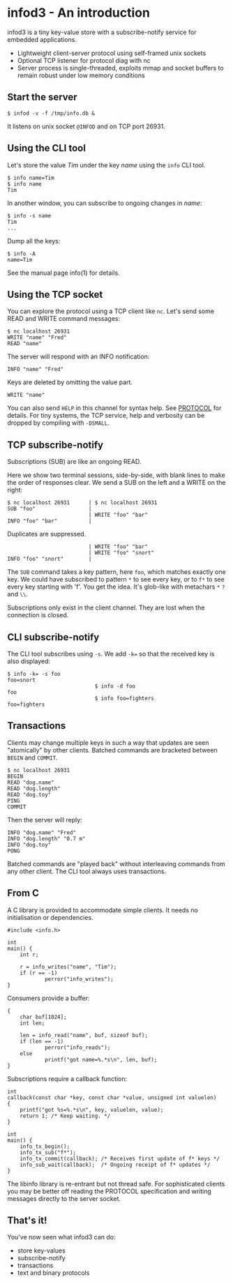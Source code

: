 
# infod3 - An introduction

infod3 is a tiny key-value store with a subscribe-notify service
for embedded applications.

  * Lightweight client-server protocol using self-framed unix sockets
  * Optional TCP listener for protocol diag with nc
  * Server process is single-threaded, exploits mmap and socket buffers
    to remain robust under low memory conditions

## Start the server

    $ infod -v -f /tmp/info.db &

It listens on unix socket `@INFOD` and on TCP port 26931.

## Using the CLI tool

Let's store the value *Tim* under the key *name*
using the `info` CLI tool.

    $ info name=Tim
    $ info name
    Tim

In another window, you can subscribe to ongoing changes in *name*:

    $ info -s name
    Tim
    ...

Dump all the keys:

    $ info -A
    name=Tim

See the manual page info(1) for details.

## Using the TCP socket

You can explore the protocol using a TCP client like `nc`.
Let's send some READ and WRITE command messages:

    $ nc localhost 26931
    WRITE "name" "Fred"
    READ "name"

The server will respond with an INFO notification:

    INFO "name" "Fred"

Keys are deleted by omitting the value part.

    WRITE "name"

You can also send `HELP` in this channel for syntax help.
See [PROTOCOL](PROTOCOL) for details.
For tiny systems, the TCP service, help and verbosity
can be dropped by compiling with `-DSMALL`.

## TCP subscribe-notify

Subscriptions (SUB) are like an ongoing READ.

Here we show two terminal sessions, side-by-side,
with blank lines to make the order of responses clear.
We send a SUB on the left and a WRITE on the right:

    $ nc localhost 26931      | $ nc localhost 26931
    SUB "foo"                 |
                              | WRITE "foo" "bar"
    INFO "foo" "bar"          |

Duplicates are suppressed.

                              | WRITE "foo" "bar"
                              | WRITE "foo" "snort"
    INFO "foo" "snort"        |

The `SUB` command takes a key pattern, here `foo`,
which matches exactly one key.
We could have subscribed to pattern `*` to see every key,
or to `f*` to see every key starting with 'f'.
You get the idea.
It's glob-like with metachars `*` `?` and `\\`.

Subscriptions only exist in the client channel.
They are lost when the connection is closed.

## CLI subscribe-notify

The CLI tool subscribes using `-s`.
We add `-k=` so that the received key is also displayed:

    $ info -k= -s foo
    foo=snort
                                $ info -d foo
    foo
                                $ info foo=fighters
    foo=fighters

## Transactions

Clients may change multiple keys in such a way that updates
are seen "atomically"  by other clients.
Batched commands are bracketed between `BEGIN` and `COMMIT`.

    $ nc localhost 26931
    BEGIN
    READ "dog.name"
    READ "dog.length"
    READ "dog.toy"
    PING
    COMMIT

Then the server will reply:

    INFO "dog.name" "Fred"
    INFO "dog.length" "0.7 m"
    INFO "dog.toy"
    PONG

Batched commands are "played back" without interleaving commands
from any other client.
The CLI tool always uses transactions.

## From C

A C library is provided to accommodate simple clients.
It needs no initialisation or dependencies.

    #include <info.h>

    int
    main() {
        int r;
        
        r = info_writes("name", "Tim");
        if (r == -1)
                perror("info_writes");
    }

Consumers provide a buffer:

    {
        char buf[1024];
        int len;
        
        len = info_read("name", buf, sizeof buf);
        if (len == -1)
                perror("info_reads");
        else
                printf("got name=%.*s\n", len, buf);
    }

Subscriptions require a callback function:

    int
    callback(const char *key, const char *value, unsigned int valuelen)
    {
        printf("got %s=%.*s\n", key, valuelen, value);
        return 1; /* Keep waiting. */
    }

    int
    main() {
        info_tx_begin();
        info_tx_sub("f*");
        info_tx_commit(callback); /* Receives first update of f* keys */
        info_sub_wait(callback);  /* Ongoing receipt of f* updates */
    }

The libinfo library is re-entrant but not thread safe.
For sophisticated clients you may be better off reading the PROTOCOL
specification and writing messages directly to the server socket.

## That's it!

You've now seen what infod3 can do:

 - store key-values
 - subscribe-notify
 - transactions
 - text and binary protocols

